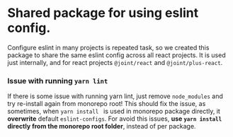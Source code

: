 # Shared package for using eslint config.
Configure eslint in many projects is repeated task, so we created this package to share the same eslint config across all react projects.
It is used just internally, and for react projects `@joint/react` and `@joint/plus-react`.

### Issue with running `yarn lint`
If there is some issue with running yarn lint, just remove `node_modules` and try re-install again from monorepo root! This should fix the issue, as sometimes, when `yarn install ` is used in monorepo package directly, it **overwrite** default `eslint-configs`. 
For avoid this issues, **use `yarn install` directly from the monorepo root folder**, instead of per package.

